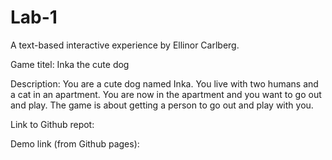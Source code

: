 # Lab-1
A text-based interactive experience by Ellinor Carlberg.

Game titel: Inka the cute dog

Description: You are a cute dog named Inka. 
You live with two humans and a cat in an apartment. You are now in the apartment and you want to go out and play. 
The game is about getting a person to go out and play with you.


Link to Github repot:

Demo link (from Github pages):
